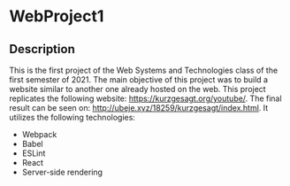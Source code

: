 # WebProject1

## Description
This is the first project of the Web Systems and Technologies class of the first semester of 2021. The main objective of this project was to build a website similar to another one already hosted on the web. This project replicates the following website: https://kurzgesagt.org/youtube/. The final result can be seen on: http://ubeje.xyz/18259/kurzgesagt/index.html. It utilizes the following technologies: 
* Webpack
* Babel
* ESLint
* React
* Server-side rendering

